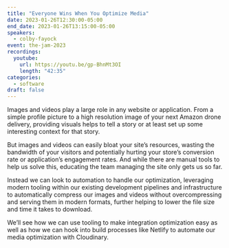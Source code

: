 ```yaml
---
title: "Everyone Wins When You Optimize Media"
date: 2023-01-26T12:30:00-05:00
end_date: 2023-01-26T13:15:00-05:00
speakers:
  - colby-fayock
event: the-jam-2023
recordings:
  youtube:
    url: https://youtu.be/gp-BhnMt3OI
    length: "42:35"
categories:
  - software
draft: false
---
```


Images and videos play a large role in any website or application. From a simple profile picture to a high resolution image of your next Amazon drone delivery, providing visuals helps to tell a story or at least set up some interesting context for that story.

But images and videos can easily bloat your site’s resources, wasting the bandwidth of your visitors and potentially hurting your store’s conversion rate or application’s engagement rates. And while there are manual tools to help us solve this, educating the team managing the site only gets us so far.

Instead we can look to automation to handle our optimization, leveraging modern tooling within our existing development pipelines and infrastructure to automatically compress our images and  videos without overcompressing and serving them in modern formats, further helping to lower the file size and time it takes to download.

We’ll see how we can use tooling to make integration optimization easy as well as how we can hook into build processes like Netlify to automate our media optimization with Cloudinary.